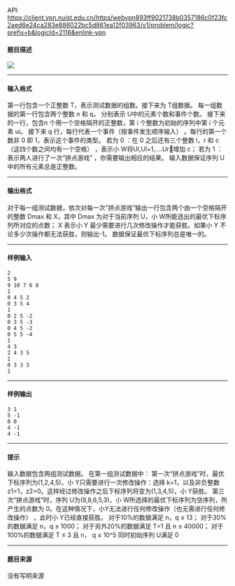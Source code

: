 API: https://client.vpn.nuist.edu.cn/https/webvpn893ff9021738b0357186c0f23fc2aed6e24ca283e886022bc5d861ea12f03963/v1/problem/logic?prefix=b&logicId=2116&enlink-vpn

#### 题目描述

![](../file/2116_0.jpg)

---

#### 输入格式

第一行包含一个正整数 T，表示测试数据的组数。接下来为 T组数据。 每一组数据的第一行包含两个整数 n 和 q， 分别表示 U中的元素个数和事件个数。 接下来的一行，包含n 个用一个空格隔开的正整数，第 i 个整数为初始的序列中第 i 个元素 ui。 接下来 q 行，每行代表一个事件（按事件发生顺序输入） 。每行的第一个数非 0 即 1，表示这个事件的类型。 若为 0 ：在 0 之后还有三个整数 l，r 和 c（这四个数之间均有一个空格） ，表示小 W将Ul,Ul+1,....Ur௥增加 c； 若为 1 ：表示两人进行了一次“拼点游戏” ，你需要输出相应的结果。 输入数据保证序列 U中的所有元素总是正整数。

---

#### 输出格式

对于每一组测试数据，依次对每一次“拼点游戏”输出一行包含两个由一个空格隔开的整数 Dmax 和 X，其中 Dmax 为对于当前序列 U，小 W所能选出的最优下标序列所对应的点数； X 表示小 Y 最少需要进行几次修改操作才能获胜。如果小 Y 不论多少次操作都无法获胜，则输出-1。 数据保证最优下标序列总是唯一的。

---

#### 样例输入
```
2 
5 9 
9 10 7 6 8 
1 
0 4 5 2 
0 3 5 4 
1 
0 2 5 -2 
0 3 5 -3 
0 4 5 -2 
0 5 5 -4 
1 
4 3 
2 4 3 5 
1 
0 3 3 3 
1 
```

---

#### 样例输出
```
3 1 
5 -1 
0 0 
4 -1 
4 -1 
```

---

#### 提示

输入数据包含两组测试数据。 在第一组测试数据中： 第一次“拼点游戏”时，最优下标序列为(1,2,4,5)，小 Y只需要进行一次修改操作：选择 k=1，以及非负整数 z1=1，z2=0。这样经过修改操作之后下标序列将变为(1,3,4,5)，小 Y获胜。 第三次“拼点游戏”时，序列 U为(9,8,6,5,3)，小 W所选择的最优下标序列为空序列，所产生的点数为 0。在这种情况下，小Y无法进行任何修改操作（也无需进行任何修改操作） ，此时小 Y已经直接获胜。 对于10%的数据满足 n，q ≤ 13； 对于30%的数据满足 n，q ≤ 1000； 对于另外20%的数据满足 T=1 且 n ≤ 40000； 对于100%的数据满足 T ≤ 3 且 n， q ≤ 10^5 同时初始序列 U满足 0

---

#### 题目来源

没有写明来源